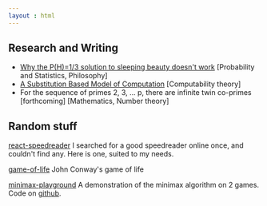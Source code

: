 ```yaml
---
layout : html
---
```


## Research and Writing

- [Why the P(H)=1/3 solution to sleeping beauty doesn't work](../posts/2023-05-11-why-onethird-solution-to-sleeping-beauty-doesnt-work) [Probability and Statistics, Philosophy]
- [A Substitution Based Model of Computation](../posts/2023-05-12-a-substitution-model-of-computation) [Computability theory]
- For the sequence of primes 2, 3, ... p, there are infinite twin co-primes [forthcoming] [Mathematics, Number theory]

## Random stuff
[react-speedreader](https://mayankkamboj47.github.io/react-speedreader)
I searched for a good speedreader online once, and couldn't find any. Here is one, suited to my needs. 

[game-of-life](https://mayankkamboj47.github.io/game-of-life)
John Conway's game of life

[minimax-playground](https://mayankkamboj47.github.io/minmax)
A demonstration of the minimax algorithm on 2 games. Code on [github](https://www.github.com/mayankkamboj47/minmax).